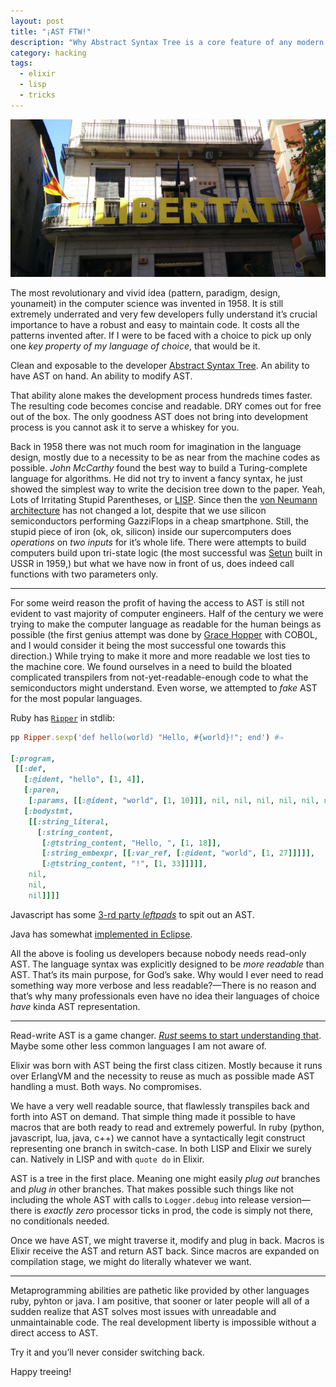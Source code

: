 ```yaml
---
layout: post
title: "¡AST FTW!"
description: "Why Abstract Syntax Tree is a core feature of any modern language"
category: hacking
tags:
  - elixir
  - lisp
  - tricks
---
```


![Llibertat](/img/llibertat.jpg)

The most revolutionary and vivid idea (pattern, paradigm, design, younameit) in the computer science was invented in 1958. It is still extremely underrated and very few developers fully understand it’s crucial importance to have a robust and easy to maintain code. It costs all the patterns invented after. If I were to be faced with a choice to pick up only one _key property of my language of choice_, that would be it.

Clean and exposable to the developer [Abstract Syntax Tree](https://en.wikipedia.org/wiki/Abstract_syntax_tree). An ability to have AST on hand. An ability to modify AST.

That ability alone makes the development process hundreds times faster. The resulting code becomes concise and readable. DRY comes out for free out of the box. The only goodness AST does not bring into development process is you cannot ask it to serve a whiskey for you.

Back in 1958 there was not much room for imagination in the language design, mostly due to a necessity to be as near from the machine codes as possible. _John McCarthy_ found the best way to build a Turing-complete language for algorithms. He did not try to invent a fancy syntax, he just showed the simplest way to write the decision tree down to the paper. Yeah, Lots of Irritating Stupid Parentheses, or [LISP](https://en.wikipedia.org/wiki/Lisp_(programming_language)). Since then the [von Neumann architecture](https://en.wikipedia.org/wiki/Von_Neumann_architecture) has not changed a lot, despite that we use silicon semiconductors performing GazziFlops in a cheap smartphone. Still, the stupid piece of iron (ok, ok, silicon) inside our supercomputers does _operations_ on _two inputs_ for it’s whole life. There were attempts to build computers build upon tri-state logic (the most successful was [Setun](https://en.wikipedia.org/wiki/Setun) built in USSR in 1959,) but what we have now in front of us, does indeed call functions with two parameters only.

---

For some weird reason the profit of having the access to AST is still not evident to vast majority of computer engineers. Half of the century we were trying to make the computer language as readable for the human beings as possible (the first genius attempt was done by [Grace Hopper](https://en.wikipedia.org/wiki/Grace_Hopper) with COBOL, and I would consider it being the most successful one towards this direction.) While trying to make it more and more readable we lost ties to the machine core. We found ourselves in a need to build the bloated complicated transpilers from not-yet-readable-enough code to what the semiconductors might understand. Even worse, we attempted to _fake_ AST for the most popular languages.

Ruby has [`Ripper`](http://ruby-doc.org/stdlib/libdoc/ripper/rdoc/Ripper.html) in stdlib:

```ruby
pp Ripper.sexp('def hello(world) "Hello, #{world}!"; end') #⇒

[:program,
 [[:def,
   [:@ident, "hello", [1, 4]],
   [:paren,
    [:params, [[:@ident, "world", [1, 10]]], nil, nil, nil, nil, nil, nil]],
   [:bodystmt,
    [[:string_literal,
      [:string_content,
       [:@tstring_content, "Hello, ", [1, 18]],
       [:string_embexpr, [[:var_ref, [:@ident, "world", [1, 27]]]]],
       [:@tstring_content, "!", [1, 33]]]]],
    nil,
    nil,
    nil]]]]
```

Javascript has some [3-rd party _leftpads_](https://duckduckgo.com/?q=javascript+abstract+syntax+tree&t=canonical&ia=qa) to spit out an AST.

Java has somewhat [implemented in Eclipse](http://www.eclipse.org/jdt/ui/astview/index.php).

All the above is fooling us developers because nobody needs read-only AST. The language syntax was explicitly designed to be _more readable_ than AST. That’s its main purpose, for God’s sake. Why would I ever need to read something way more verbose and less readable?—There is no reason and that’s why many professionals even have no idea their languages of choice _have_ kinda AST representation.

---

Read-write AST is a game changer. [_Rust_ seems to start understanding that](https://doc.rust-lang.org/nightly/nightly-rustc/syntax/ast/index.html). Maybe some other less common languages I am not aware of.

Elixir was born with AST being the first class citizen. Mostly because it runs over ErlangVM and the necessity to reuse as much as possible made AST handling a must. Both ways. No compromises.

We have a very well readable source, that flawlessly transpiles back and forth into AST on demand. That simple thing made it possible to have macros that are both ready to read and extremely powerful. In ruby (python, javascript, lua, java, c++) we cannot have a syntactically legit construct representing one branch in switch-case. In both LISP and Elixir we surely can. Natively in LISP and with `quote do` in Elixir.

AST is a tree in the first place. Meaning one might easily _plug out_ branches and _plug in_ other branches. That makes possible such things like not including the whole AST with calls to `Logger.debug` into release version—there is _exactly zero_ processor ticks in prod, the code is simply not there, no conditionals needed.

Once we have AST, we might traverse it, modify and plug in back. Macros is Elixir receive the AST and return AST back. Since macros are expanded on compilation stage, we might do literally whatever we want.

---

Metaprogramming abilities are pathetic like provided by other languages ruby, pyhton or java. I am positive, that sooner or later people will all of a sudden realize that AST solves most issues with unreadable and unmaintainable code. The real development liberty is impossible without a direct access to AST.

Try it and you’ll never consider switching back.

Happy treeing!
